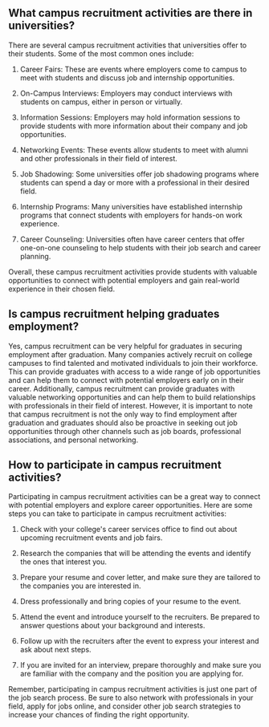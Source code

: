 ## What campus recruitment activities are there in universities?
There are several campus recruitment activities that universities offer to their students. Some of the most common ones include:

1. Career Fairs: These are events where employers come to campus to meet with students and discuss job and internship opportunities.

2. On-Campus Interviews: Employers may conduct interviews with students on campus, either in person or virtually.

3. Information Sessions: Employers may hold information sessions to provide students with more information about their company and job opportunities.

4. Networking Events: These events allow students to meet with alumni and other professionals in their field of interest.

5. Job Shadowing: Some universities offer job shadowing programs where students can spend a day or more with a professional in their desired field.

6. Internship Programs: Many universities have established internship programs that connect students with employers for hands-on work experience.

7. Career Counseling: Universities often have career centers that offer one-on-one counseling to help students with their job search and career planning.

Overall, these campus recruitment activities provide students with valuable opportunities to connect with potential employers and gain real-world experience in their chosen field.
## Is campus recruitment helping graduates employment?
Yes, campus recruitment can be very helpful for graduates in securing employment after graduation. Many companies actively recruit on college campuses to find talented and motivated individuals to join their workforce. This can provide graduates with access to a wide range of job opportunities and can help them to connect with potential employers early on in their career. Additionally, campus recruitment can provide graduates with valuable networking opportunities and can help them to build relationships with professionals in their field of interest. However, it is important to note that campus recruitment is not the only way to find employment after graduation and graduates should also be proactive in seeking out job opportunities through other channels such as job boards, professional associations, and personal networking.
## How to participate in campus recruitment activities?
Participating in campus recruitment activities can be a great way to connect with potential employers and explore career opportunities. Here are some steps you can take to participate in campus recruitment activities:

1. Check with your college's career services office to find out about upcoming recruitment events and job fairs.

2. Research the companies that will be attending the events and identify the ones that interest you.

3. Prepare your resume and cover letter, and make sure they are tailored to the companies you are interested in.

4. Dress professionally and bring copies of your resume to the event.

5. Attend the event and introduce yourself to the recruiters. Be prepared to answer questions about your background and interests.

6. Follow up with the recruiters after the event to express your interest and ask about next steps.

7. If you are invited for an interview, prepare thoroughly and make sure you are familiar with the company and the position you are applying for.

Remember, participating in campus recruitment activities is just one part of the job search process. Be sure to also network with professionals in your field, apply for jobs online, and consider other job search strategies to increase your chances of finding the right opportunity.

